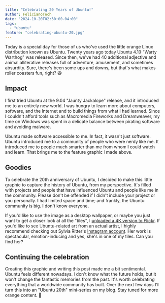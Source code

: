 ```yaml
---
title: "Celebrating 20 Years of Ubuntu!"
author: FelicianoTech
date: "2024-10-20T02:30:00-04:00"
tags:
  - "ubuntu"
feature: "celebrating-ubuntu-20.jpg"
---
```


Today is a special day for those of us who've used the little orange Linux distribution known as Ubuntu.
Twenty years ago today Ubuntu 4.10 "Warty Warthog" was released.
Since then, we've had 40 additional adjective and animal alliterative releases full of adventure, amusement, and sometimes absurdity.
Sure, there's been some ups and downs, but that's what makes roller coasters fun, right? :laughing:

<!--more-->

## Impact

I first tried Ubuntu at the 9.04 "Jaunty Jackalope" release, and it introduced me to an entirely new world.
I was hungry to learn more about computers, software, and the Internet and to build things from what I had learned.
Since I couldn't afford tools such as Macromedia Fireworks and Dreamweaver, my time on Windows was spent in a delicate balance between pirating software and avoiding malware.

Ubuntu made software accessible to me.
In fact, it wasn't just software.
Ubuntu introduced me to a community of people who were nerdy like me.
It introduced me to people much smarter than me from whom I could watch and learn.
That brings me to the feature graphic I made above.


## Goodies

To celebrate the 20th anniversary of Ubuntu, I decided to make this little graphic to capture the history of Ubuntu, from my perspective.
It's filled with projects and people that have influenced Ubuntu and people like me in the community.
Please don't be offended if I didn't include your project or you personally.
I had limited space and time; and frankly, the Ubuntu community is big.
I don't know everyone.

If you'd like to use the image as a desktop wallpaper, or maybe you just want to get a closer look at all the "tiles", I [uploaded a 4K version to Flickr](https://www.flickr.com/photos/felicianotech/54078534077/in/dateposted-public/).
If you'd like to see Ubuntu-related art from an actual artist, I highly recommend checking out Sylvia Ritter's [Instagram account](https://www.instagram.com/sylvia_ritter).
Her work is spectacular, emotion-inducing and yes, she's in one of my tiles. Can you find her?


## Continuing the celebration

Creating this graphic and writing this post made me a bit sentimental.
Ubuntu feels different nowadays.
I don't know what the future holds, but it won't change the fantastic memories from the past.
It's worth celebrating everything that a worldwide community has built.
Over the next few days I'll turn this into an "Ubuntu 20th" mini-series on my blog.
Stay tuned for more orange content. :slightly_smiling_face:
